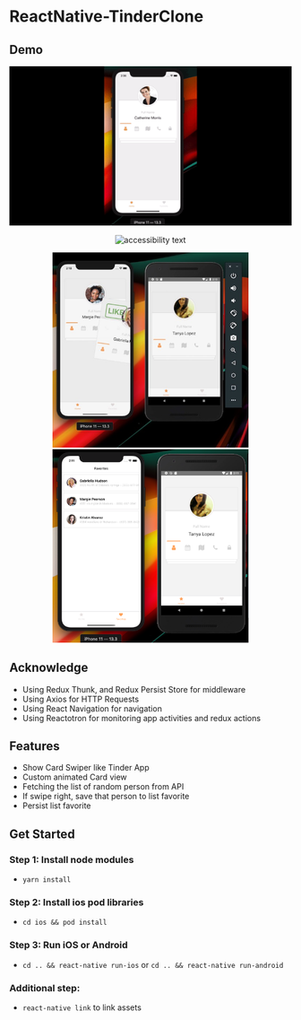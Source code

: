 # ReactNative-TinderClone

## Demo

<p align="center">

  <img src="https://github.com/trungnguyen22/ReactNative-TinderClone/blob/master/art/demogif2.gif" width="650" alt="accessibility text">
</p>

<p align="center">

<img src="https://github.com/trungnguyen22/ReactNative-TinderClone/blob/master/art/demogif.gif" width="650" alt="accessibility text">
</p>

<p align="center">  
  <img src="https://github.com/trungnguyen22/ReactNative-TinderClone/blob/master/art/demo1.jpeg" width="350" alt="accessibility text">
  <img src="https://github.com/trungnguyen22/ReactNative-TinderClone/blob/master/art/demo2.png" width="350" title="hover text">
</p>

## Acknowledge

- Using Redux Thunk, and Redux Persist Store for middleware
- Using Axios for HTTP Requests
- Using React Navigation for navigation
- Using Reactotron for monitoring app activities and redux actions

## Features

- Show Card Swiper like Tinder App
- Custom animated Card view
- Fetching the list of random person from API
- If swipe right, save that person to list favorite
- Persist list favorite

## Get Started

### Step 1: Install node modules
- `yarn install`
### Step 2: Install ios pod libraries
- `cd ios && pod install`
### Step 3: Run iOS or Android
- `cd .. && react-native run-ios` or `cd .. && react-native run-android`

### Additional step: 
- `react-native link` to link assets


